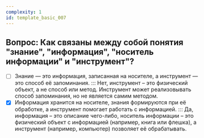 ```yaml
---
complexity: 1
id: template_basic_007
---
```

## Вопрос: Как связаны между собой понятия "знание", "информация", "носитель информации" и "инструмент"?

- [ ] Знание — это информация, записанная на носителе, а инструмент — это способ её запоминания.  ::: Нет, инструмент – это физический объект, а не способ или метод. Инструмент может реализовывать способ запоминания, но не является самим методом.  
- [x] Информация хранится на носителе, знания формируются при её обработке, а инструмент помогает работать с информацией.  ::: Да, информация – это описание чего-либо, носитель информации – это физический объект с информацией (например, книга или флешка), а инструмент (например, компьютер) позволяет её обрабатывать.
